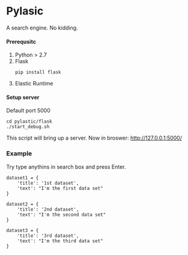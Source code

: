 # Pylasic
A search engine. No kidding.
#### Prerequsitc
1. Python > 2.7
2. Flask
    ```
    pip install flask
    ```
3. Elastic Runtime

#### Setup server
Default port 5000
```
cd pylastic/flask
./start_debug.sh
```
This script will bring up a server.
Now in broswer: http://127.0.0.1:5000/

### Example
Try type anythins in search box and press Enter.
```
dataset1 = {
    'title': '1st dataset',
    'text': "I'm the first data set"
}

dataset2 = {
    'title': '2nd dataset',
    'text': "I'm the second data set"
}

dataset3 = {
    'title': '3rd dataset',
    'text': "I'm the third data set"
}
```
